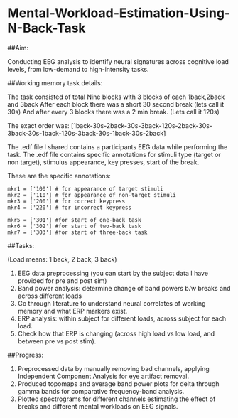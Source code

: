 # Mental-Workload-Estimation-Using-N-Back-Task

##Aim:

Conducting EEG analysis to identify neural signatures across cognitive load levels, from low-demand to high-intensity tasks.

##Working memory task details:

The task consisted of total Nine blocks with 3 blocks of each 1back,2back and 3back 
After each block there was a short 30 second break (lets call it 30s)
And after every 3 blocks there was a 2 min break. (Lets call it 120s)

The exact order was: 
[1back-30s-2back-30s-3back-120s-2back-30s-3back-30s-1back-120s-3back-30s-1back-30s-2back]

The .edf file I shared contains a participants EEG data while performing the task.
The .edf file contains specific annotations for stimuli type (target or non target), stimulus appearance, key presses, start of the break.

These are the specific annotations: 
```
mkr1 = ['100'] # for appearance of target stimuli
mkr2 = ['110'] # for appearance of non-target stimuli
mkr3 = ['200'] # for correct keypress
mkr4 = ['220'] # for incorrect keypress

mkr5 = ['301'] #for start of one-back task
mkr6 = ['302'] #for start of two-back task
mkr7 = ['303'] #for start of three-back task
```
##Tasks:

(Load means: 1 back, 2 back, 3 back)

1. EEG data preprocessing (you can start by the subject data I have provided for pre and post sim)
2. Band power analysis: determine change of band powers b/w breaks and across different loads
3. Go through literature to understand neural correlates of working memory and what ERP markers exist.
4. ERP analysis: within subject for different loads, across subject for each load. 
5. Check how that ERP is changing (across high load vs low load, and between pre vs post stim).


##Progress:

1. Preprocessed data by manually removing bad channels, applying Independent Component Analysis for eye artifact removal.
2. Produced topomaps and average band power plots for delta through gamma bands for comparative frequency-band analysis.
3. Plotted spectrograms for different channels estimating the effect of breaks and different mental workloads on EEG signals.
